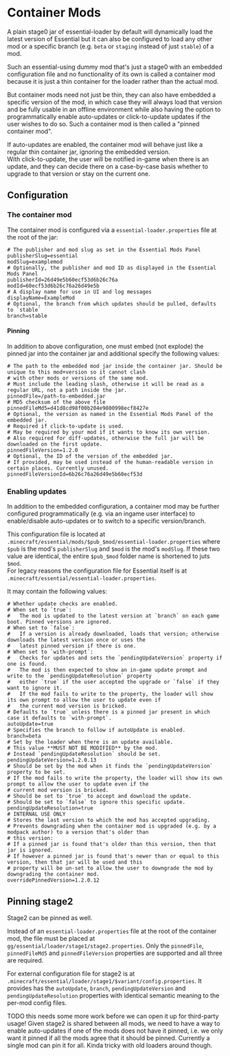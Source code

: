 # Container Mods

A plain stage0 jar of essential-loader by default will dynamically load the latest version of Essential
but it can also be configured to load any other mod or a specific branch (e.g. `beta` or `staging` instead of just
`stable`) of a mod.

Such an essential-using dummy mod that's just a stage0 with an embedded configuration file and no functionality of its
own is called a container mod because it is just a thin container for the loader rather than the actual mod.

But container mods need not just be thin, they can also have embedded a specific version of the mod, in which case they
will always load that version and be fully usable in an offline environment while also having the option to
programmatically enable auto-updates or click-to-update updates if the user wishes to do so.
Such a container mod is then called a "pinned container mod".

If auto-updates are enabled, the container mod will behave just like a regular thin container jar, ignoring the embedded
version.
\
With click-to-update, the user will be notified in-game when there is an update, and they can decide there on a
case-by-case basis whether to upgrade to that version or stay on the current one.

## Configuration

### The container mod

The container mod is configured via a `essential-loader.properties` file at the root of the jar:
```properties
# The publisher and mod slug as set in the Essential Mods Panel
publisherSlug=essential
modSlug=examplemod
# Optionally, the publisher and mod ID as displayed in the Essential Mods Panel
publisherId=26d49e5b60ecf53d6b26c76a
modId=60ecf53d6b26c76a26d49e5b
# A display name for use in UI and log messages
displayName=ExampleMod
# Optional, the branch from which updates should be pulled, defaults to `stable`
branch=stable
```

#### Pinning

In addition to above configuration, one must embed (not explode) the pinned jar into the container jar and additional
specify the following values:
```properties
# The path to the embedded mod jar inside the container jar. Should be unique to this mod+version so it cannot clash
# with other mods or versions of the same mod.
# Must include the leading slash, otherwise it will be read as a regular URL, not a path inside the jar.
pinnedFile=/path-to-embedded.jar
# MD5 checksum of the above file
pinnedFileMd5=d41d8cd98f00b204e9800998ecf8427e
# Optional, the version as named in the Essential Mods Panel of the embedded jar.
# Required if click-to-update is used.
# May be required by your mod if it wants to know its own version.
# Also required for diff-updates, otherwise the full jar will be downloaded on the first update.
pinnedFileVersion=1.2.0
# Optional, the ID of the version of the embedded jar.
# If provided, may be used instead of the human-readable version in certain places. Currently unused.
pinnedFileVersionId=6b26c76a26d49e5b60ecf53d
```

### Enabling updates

In addition to the embedded configuration, a container mod may be further configured programmatically (e.g. via an
ingame user interface) to enable/disable auto-updates or to switch to a specific version/branch.

This configuration file is located at `.minecraft/essential/mods/$pub_$mod/essential-loader.properties`
where `$pub` is the mod's `publisherSlug` and `$mod` is the mod's `modSlug`. If these two value are identical, the
entire `$pub_$mod` folder name is shortened to juts `$mod`.
\
For legacy reasons the configuration file for Essential itself is at `.minecraft/essential/essential-loader.properties`.

It may contain the following values:
```properties
# Whether update checks are enabled.
# When set to `true`:
#   The mod is updated to the latest version at `branch` on each game boot. Pinned versions are ignored.
# When set to `false`:
#   If a version is already downloaded, loads that version; otherwise downloads the latest version once or uses the
#   latest pinned version if there is one.
# When set to `with-prompt`:
#   Checks for updates and sets the `pendingUpdateVersion` property if one is found.
#   The mod is then expected to show an in-game update prompt and write to the `pendingUpdateResolution` property
#   either `true` if the user accepted the upgrade or `false` if they want to ignore it.
#   If the mod fails to write to the property, the loader will show its own prompt to allow the user to update even if
#   the current mod version is bricked.
# Defaults to `true` unless there is a pinned jar present in which case it defaults to `with-prompt`.
autoUpdate=true
# Specifies the branch to follow if autoUpdate is enabled.
branch=beta
# Set by the loader when there is an update available.
# This value **MUST NOT BE MODIFIED** by the mod.
# Instead `pendingUpdateResolution` should be set.
pendingUpdateVersion=1.2.0.13
# Should be set by the mod when it finds the `pendingUpdateVersion` property to be set.
# If the mod fails to write the property, the loader will show its own prompt to allow the user to update even if the
# current mod version is bricked.
# Should be set to `true` to accept and download the update.
# Should be set to `false` to ignore this specific update.
pendingUpdateResolution=true
# INTERNAL USE ONLY
# Stores the last version to which the mod has accepted upgrading.
# Prevents downgrading when the container mod is upgraded (e.g. by a modpack author) to a version that's older than
# this version:
# If a pinned jar is found that's older than this version, then that jar is ignored.
# If however a pinned jar is found that's newer than or equal to this version, then that jar will be used and this
# property will be un-set to allow the user to downgrade the mod by downgrading the container mod.
overridePinnedVersion=1.2.0.12
```

## Pinning stage2

Stage2 can be pinned as well.

Instead of an `essential-loader.properties` file at the root of the container mod, the file must be placed at
`gg/essential/loader/stage1/stage2.properties`.
Only the `pinnedFile`, `pinnedFileMd5` and `pinnedFileVersion` properties are supported and all three are required.

For external configuration file for stage2 is at `.minecraft/essential/loader/stage1/$variant/config.properties`.
It provides has the `autoUpdate`, `branch`, `pendingUpdateVersion` and `pendingUpdateResolution` properties with
identical semantic meaning to the per-mod config files.

TODO this needs some more work before we can open it up for third-party usage!
Given stage2 is shared between all mods, we need to have a way to enable
auto-updates if one of the mods does not have it pinned, i.e. we only want it pinned if all the mods agree that it
should be pinned. Currently a single mod can pin it for all. Kinda tricky with old loaders around though.
